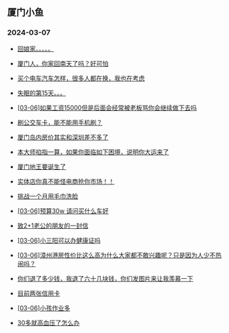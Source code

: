 ## 厦门小鱼 
### 2024-03-07

+ [回娘家。。。。。](http://bbs.xmfish.com/read-htm-tid-18156370.html)

+ [厦门人，你家回南天了吗？好可怕](http://bbs.xmfish.com/read-htm-tid-18156388.html)

+ [买个电车汽车怎样，很多人都在换，我也在考虑](http://bbs.xmfish.com/read-htm-tid-18156328.html)

+ [失眠的第15天。。。](http://bbs.xmfish.com/read-htm-tid-18156348.html)

+ [[03-06]如果工资15000但是后面会经常被老板骂你会继续做下去吗](http://bbs.xmfish.com/read-htm-tid-18156585.html)

+ [刷公交车卡，能不能用手机刷？](http://bbs.xmfish.com/read-htm-tid-18156403.html)

+ [厦门岛内房价其实和深圳差不多了](http://bbs.xmfish.com/read-htm-tid-18156527.html)

+ [本大师掐指一算，如果你面临如下困境，说明你大运来了](http://bbs.xmfish.com/read-htm-tid-18156355.html)

+ [厦门地王要诞生了](http://bbs.xmfish.com/read-htm-tid-18156571.html)

+ [实体店你真不能怪电商抢你市场！！](http://bbs.xmfish.com/read-htm-tid-18156530.html)

+ [挑战一个月用毛巾洗脸](http://bbs.xmfish.com/read-htm-tid-18156365.html)

+ [[03-06]预算30w 请问买什么车好](http://bbs.xmfish.com/read-htm-tid-18156612.html)

+ [致2+1老公的朋友的一封信](http://bbs.xmfish.com/read-htm-tid-18156396.html)

+ [[03-06]小三阳可以办健康证吗](http://bbs.xmfish.com/read-htm-tid-18156449.html)

+ [[03-06]漳州港房性价比这么高为什么大家都不敢兴趣呢？只是因为人少不热闹吗？](http://bbs.xmfish.com/read-htm-tid-18156655.html)

+ [你们退了多少钱，我退了六十几块钱，你们发图片来让我羡慕一下](http://bbs.xmfish.com/read-htm-tid-18156561.html)

+ [目前两张信用卡](http://bbs.xmfish.com/read-htm-tid-18156537.html)

+ [[03-06]小孩作业多](http://bbs.xmfish.com/read-htm-tid-18156458.html)

+ [30多就高血压了怎么办](http://bbs.xmfish.com/read-htm-tid-18156566.html)

